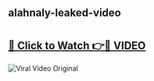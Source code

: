 ## alahnaly-leaked-video 

# <h2><a href="http://freeplayer.one?title=alahnaly-leaked-video&ref=21J">🔗 Click to Watch 👉🔴 VIDEO</a></h2>

<a href="http://freeplayer.one?title=alahnaly-leaked-video&ref=21J" rel="nofollow" data-target="animated-image.originalLink"><img src="https://i.ibb.co.com/xMMVF88/686577567.gif" alt="Viral Video Original" style="max-width: 100%; display: inline-block;" data-target="animated-image.originalImage"></a>

